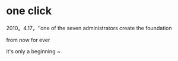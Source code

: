 # one click
2010。4.17，‘’one of the seven administrators create the
foundation

from now for ever


it's only a beginning ~
